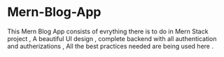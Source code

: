 # Mern-Blog-App
This Mern Blog App consists of evrything there is to do in Mern Stack project , A beautiful UI design , complete backend with all authentication and autherizations , All the best practices needed are being used here .
